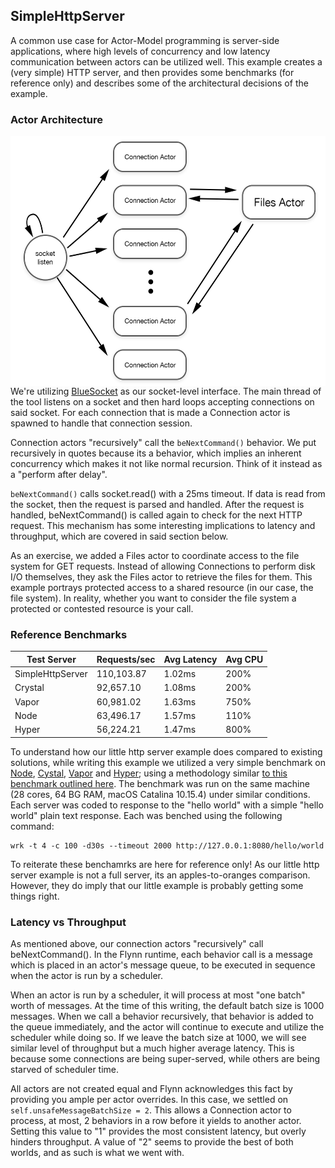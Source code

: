 ## SimpleHttpServer

A common use case for Actor-Model programming is server-side applications, where high levels of concurrency and low latency communication between actors can be utilized well. This example creates a (very simple) HTTP server, and then provides some benchmarks (for reference only) and describes some of the architectural decisions of the example.

### Actor Architecture

<img align="right" src="meta/graph.png" height="400" >

We're utilizing [BlueSocket](https://github.com/IBM-Swift/BlueSocket) as our socket-level interface.  The main thread of the tool listens on a socket and then hard loops accepting connections on said socket.  For each connection that is made a Connection actor is spawned to handle that connection session.

Connection actors "recursively" call the ```beNextCommand()``` behavior. We put recursively in quotes because its a behavior, which implies an inherent concurrency which makes it not like normal recursion.  Think of it instead as a "perform after delay".

```beNextCommand()``` calls socket.read() with a 25ms timeout. If data is read from the socket, then the request is parsed and handled. After the request is handled, beNextCommand() is called again to check for the next HTTP request.  This mechanism has some interesting implications to latency and throughput, which are covered in said section below.

As an exercise, we added a Files actor to coordinate access to the file system for GET requests. Instead of allowing Connections to perform disk I/O themselves, they ask the Files actor to retrieve the files for them. This example portrays protected access to a shared resource (in our case, the file system).  In reality, whether you want to consider the file system a protected or contested resource is your call.

### Reference Benchmarks

| Test Server        |  Requests/sec  | Avg Latency  | Avg CPU |
|--------------------|----------------|--------------|---------|
|  SimpleHttpServer  |  110,103.87    | 1.02ms       | 200%    |
|  Crystal           |  92,657.10     | 1.08ms       | 200%    |
|  Vapor             |  60,981.02     | 1.63ms       | 750%    |
|  Node              |  63,496.17     | 1.57ms       | 110%    |
|  Hyper             |  56,224.21     | 1.47ms       | 800%    |

To understand how our little http server example does compared to existing solutions, while writing this example we utilized a very simple benchmark on [Node](https://nodejs.org/en/), [Cystal](https://crystal-lang.org), [Vapor](https://crystal-lang.org) and [Hyper](https://hyper.rs); using a methodology similar [to this benchmark outlined here](https://github.com/costajob/app-servers#results). The benchmark was run on the same machine (28 cores, 64 BG RAM, macOS Catalina 10.15.4) under similar conditions. Each server was coded to response to the "hello world" with a simple "hello world" plain text response. Each was benched using the following command:

```
wrk -t 4 -c 100 -d30s --timeout 2000 http://127.0.0.1:8080/hello/world
```

To reiterate these benchamrks are here for reference only! As our little http server example is not a full server, its an apples-to-oranges comparison. However, they do imply that our little example is probably getting some things right.


### Latency vs Throughput

As mentioned above, our connection actors "recursively" call beNextCommand(). In the Flynn runtime, each behavior call is a message which is placed in an actor's message queue, to be executed in sequence when the actor is run by a scheduler.

When an actor is run by a scheduler, it will process at most "one batch" worth of messages. At the time of this writing, the default batch size is 1000 messages. When we call a behavior recursively, that behavior is added to the queue immediately, and the actor will continue to execute and utilize the scheduler while doing so.  If we leave the batch size at 1000, we will see similar level of throughput but a much higher average latency. This is because some connections are being super-served, while others are being starved of scheduler time.

All actors are not created equal and Flynn acknowledges this fact by providing you ample per actor overrides.  In this case, we settled on ```self.unsafeMessageBatchSize = 2```.  This allows a Connection actor to process, at most, 2 behaviors in a row before it yields to another actor. Setting this value to "1" provides the most consistent latency, but overly hinders throughput.  A value of "2" seems to provide the best of both worlds, and as such is what we went with.

